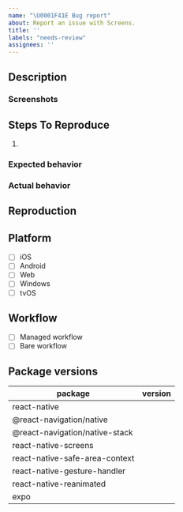 ```yaml
---
name: "\U0001F41E Bug report"
about: Report an issue with Screens.
title: ''
labels: "needs-review"
assignees: ''
---
```


<!--
NOTE: please submit only bug reports here, any new questions or feature requests should be submitted in Discussions:
https://github.com/software-mansion/react-native-screens/discussions
 -->

## Description

<!--
Tell us what's happening here.
-->

### Screenshots

## Steps To Reproduce

1.

### Expected behavior

### Actual behavior

## Reproduction

<!--
Please provide a Snack ([https://snack.expo.io/](https://snack.expo.io/)), link to a GitHub repository or provide a minimal code example that reproduces the problem. Issues without valid reproduction will be closed after a specific period.
Here are some tips for providing a minimal example: [https://stackoverflow.com/help/mcve](https://stackoverflow.com/help/mcve).
-->

## Platform
<!--
Please list platforms that the issue is affecting.
-->

- [ ] iOS
- [ ] Android
- [ ] Web
- [ ] Windows
- [ ] tvOS

## Workflow

<!-- 
Are you using Expo to stream you development? Please check "Managed workflow" checkbox below.
If your project uses bare react-native, please check "Bare workflow" checkbox.

Don't know? Check these docs: https://docs.expo.dev/introduction/managed-vs-bare/
-->

- [ ] Managed workflow
- [ ] Bare workflow

## Package versions

<!--
What are the exact versions of packages that you are using?

Remove packages from the table that you're not using or list additional if relevant.
-->

| package                                | version |
| -------------------------------------- | ------- |
| react-native                           |         |
| @react-navigation/native               |         |
| @react-navigation/native-stack         |         |
| react-native-screens                   |         |
| react-native-safe-area-context         |         |
| react-native-gesture-handler           |         |
| react-native-reanimated                |         |
| expo                                   |         |

